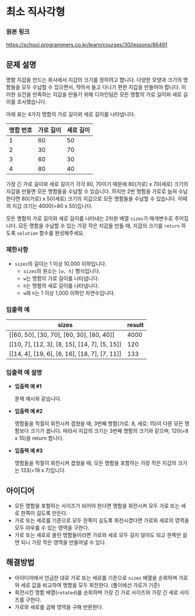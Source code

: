 # 최소 직사각형

### 원본 링크

https://school.programmers.co.kr/learn/courses/30/lessons/86491

## 문제 설명

명함 지갑을 만드는 회사에서 지갑의 크기를 정하려고 합니다. 다양한 모양과 크기의 명함들을 모두 수납할 수 있으면서, 작아서 들고 다니기 편한 지갑을 만들어야 합니다. 이러한 요건을 만족하는 지갑을 만들기 위해 디자인팀은 모든 명함의 가로 길이와 세로 길이를 조사했습니다.

아래 표는 4가지 명함의 가로 길이와 세로 길이를 나타냅니다.

| 명함 번호 | 가로 길이 | 세로 길이 |
| --------- | --------- | --------- |
| 1         | 60        | 50        |
| 2         | 30        | 70        |
| 3         | 60        | 30        |
| 4         | 80        | 40        |

가장 긴 가로 길이와 세로 길이가 각각 80, 70이기 때문에 80(가로) x 70(세로) 크기의 지갑을 만들면 모든 명함들을 수납할 수 있습니다. 하지만 2번 명함을 가로로 눕혀 수납한다면 80(가로) x 50(세로) 크기의 지갑으로 모든 명함들을 수납할 수 있습니다. 이때의 지갑 크기는 4000(=80 x 50)입니다.

모든 명함의 가로 길이와 세로 길이를 나타내는 2차원 배열 `sizes`가 매개변수로 주어집니다. 모든 명함을 수납할 수 있는 가장 작은 지갑을 만들 때, 지갑의 크기를 `return` 하도록 `solution` 함수를 완성해주세요.

### 제한사항

- `sizes`의 길이는 1 이상 10,000 이하입니다.
  - `sizes`의 원소는 `[w, h]` 형식입니다.
  - `w`는 명함의 가로 길이를 나타냅니다.
  - `h`는 명함의 세로 길이를 나타냅니다.
  - `w`와 `h`는 1 이상 1,000 이하인 자연수입니다.

### 입출력 예

| sizes                                         | result |
| --------------------------------------------- | ------ |
| [[60, 50], [30, 70], [60, 30], [80, 40]]      | 4000   |
| [[10, 7], [12, 3], [8, 15], [14, 7], [5, 15]] | 120    |
| [[14, 4], [19, 6], [6, 16], [18, 7], [7, 11]] | 133    |

### 입출력 예 설명

- **입출력 예 #1**

  문제 예시와 같습니다.

- **입출력 예 #2**

  명함들을 적절히 회전시켜 겹쳤을 때, 3번째 명함(가로: 8, 세로: 15)이 다른 모든 명함보다 크기가 큽니다. 따라서 지갑의 크기는 3번째 명함의 크기와 같으며, 120(=8 x 15)을 return 합니다.

- **입출력 예 #3**

  명함들을 적절히 회전시켜 겹쳤을 때, 모든 명함을 포함하는 가장 작은 지갑의 크기는 133(=19 x 7)입니다.

## 아이디어

- 모든 명함을 포함하는 사이즈가 되어야 한다면 명함을 회전시켜 모두 가로 또는 세로 한쪽이 길도록 만든다.
- 가로 또는 세로를 기준으로 모두 한쪽이 길도록 회전시켰다면 가로와 세로의 영역을 모두 아우를 수 있는 영역을 구한다.
- 가로 또는 세로로 쏠린 명함들이라면 가로와 세로 모두 길지 않아도 되고 한쪽만 길면 되니 가장 작은 영역을 만들어낼 수 있다.

## 해결방법

- 아이디어에서 언급한 대로 가로 또는 세로를 기준으로 `sizes` 배열을 순회하며 가로와 세로 값을 비교하여 명함을 모두 회전한다. (풀이에선 가로가 기준)
- 회전시킨 명함 배열(`rotated`)를 순회하며 가장 긴 가로 사이즈와 가장 긴 세로 사이즈를 구한다.
- 가로와 세로를 곱해 영역을 구해 반환한다.
